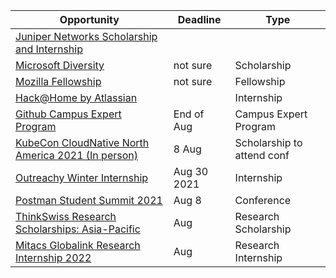 Opportunity|Deadline|Type
----|-----|-----
[Juniper Networks Scholarship and Internship](https://www.iie.org/Programs/WeTech/STEM-Scholarships-for-Women/Juniper-Networks-Scholarship-and-Internship/India) |  | 
[Microsoft Diversity](https://careers.microsoft.com/students/us/en/usscholarshipprogram) | not sure | Scholarship
[Mozilla Fellowship](https://blog.mozilla.org/blog/2019/03/12/apply-for-a-mozilla-fellowship/) | not sure | Fellowship
[Hack@Home by Atlassian](https://www.linkedin.com/pulse/all-atlassian-hackhome-coding-challenge-lakshmi-k-p/) |  | Internship
[Github Campus Expert Program](https://apply.githubcampus.expert/) | End of Aug | Campus Expert Program
[KubeCon CloudNative North America 2021 (In person)](https://events.linuxfoundation.org/kubecon-cloudnativecon-north-america/attend/scholarships/) | 8 Aug | Scholarship to attend conf
[Outreachy Winter Internship](https://www.outreachy.org/apply/eligibility/) | Aug 30 2021| Internship
[Postman Student Summit 2021](https://www.eventbrite.com/e/postman-student-summit-2021-tickets-161638299505) | Aug 8 | Conference
[ThinkSwiss Research Scholarships: Asia-Pacific](https://swissnex.org/india/thinkswiss/) | Aug  | Research Scholarship
[Mitacs Globalink Research Internship 2022](https://www.mitacs.ca/en/programs/globalink/globalink-research-internship) | Aug  | Research Internship

